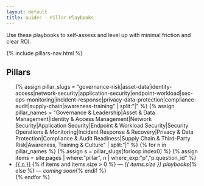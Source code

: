 ```yaml
---
layout: default
title: Guides — Pillar Playbooks
---
```


Use these playbooks to self-assess and level up with minimal friction and clear ROI.

{% include pillars-nav.html %}

## Pillars

<ul>
{% assign pillar_slugs = "governance-risk|asset-data|identity-access|network-security|application-security|endpoint-workload|sec-ops-monitoring|incident-response|privacy-data-protection|compliance-audit|supply-chain|awareness-training" | split:"|" %}
{% assign pillar_names = "Governance & Leadership|Asset & Data Management|Identity & Access Management|Network Security|Application Security|Endpoint & Workload Security|Security Operations & Monitoring|Incident Response & Recovery|Privacy & Data Protection|Compliance & Audit Readiness|Supply Chain & Third-Party Risk|Awareness, Training & Culture" | split:"|" %}
{% for n in pillar_names %}
  {% assign s = pillar_slugs[forloop.index0] %}
  {% assign items = site.pages | where:"pillar", n | where_exp:"p","p.question_id" %}
  <li>
    <a href="{{ '/guides/' | append: s | append: '/' | relative_url }}">{{ n }}</a>
    {% if items and items.size > 0 %} — <em>{{ items.size }} playbooks</em>{% else %} — <em>coming soon</em>{% endif %}
  </li>
{% endfor %}
</ul>

